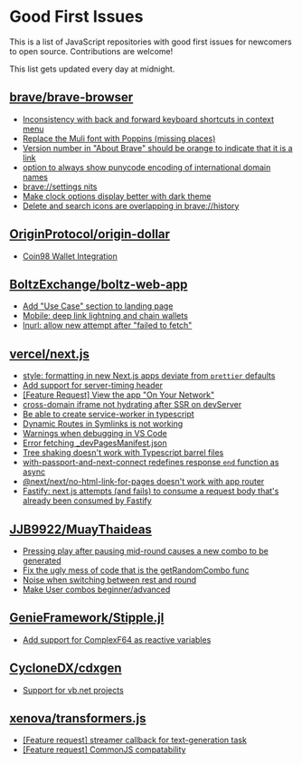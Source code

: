# Good First Issues

This is a list of JavaScript repositories with good first issues for newcomers to open source. Contributions are welcome!

This list gets updated every day at midnight.

## [brave/brave-browser](https://github.com/brave/brave-browser)

- [Inconsistency with back and forward keyboard shortcuts in context menu](https://github.com/brave/brave-browser/issues/34306)
- [Replace the Muli font with Poppins (missing places)](https://github.com/brave/brave-browser/issues/27081)
- [Version number in "About Brave" should be orange to indicate that it is a link](https://github.com/brave/brave-browser/issues/26040)
- [option to always show punycode encoding of international domain names](https://github.com/brave/brave-browser/issues/17232)
- [brave://settings nits](https://github.com/brave/brave-browser/issues/20002)
- [Make clock options display better with dark theme](https://github.com/brave/brave-browser/issues/12061)
- [Delete and search icons are overlapping in brave://history](https://github.com/brave/brave-browser/issues/32399)

## [OriginProtocol/origin-dollar](https://github.com/OriginProtocol/origin-dollar)

- [Coin98 Wallet Integration](https://github.com/OriginProtocol/origin-dollar/issues/507)

## [BoltzExchange/boltz-web-app](https://github.com/BoltzExchange/boltz-web-app)

- [Add "Use Case" section to landing page](https://github.com/BoltzExchange/boltz-web-app/issues/297)
- [Mobile: deep link lightning and chain wallets](https://github.com/BoltzExchange/boltz-web-app/issues/299)
- [lnurl: allow new attempt after "failed to fetch"](https://github.com/BoltzExchange/boltz-web-app/issues/294)

## [vercel/next.js](https://github.com/vercel/next.js)

- [style: formatting in new Next.js apps deviate from `prettier` defaults](https://github.com/vercel/next.js/issues/54402)
- [Add support for server-timing header](https://github.com/vercel/next.js/issues/12382)
- [[Feature Request] View the app "On Your Network"](https://github.com/vercel/next.js/issues/11367)
- [cross-domain iframe not hydrating after SSR on devServer](https://github.com/vercel/next.js/issues/18028)
- [Be able to create service-worker in typescript](https://github.com/vercel/next.js/issues/33863)
- [Dynamic Routes in Symlinks is not working](https://github.com/vercel/next.js/issues/16660)
- [Warnings when debugging in VS Code](https://github.com/vercel/next.js/issues/24349)
- [Error fetching _devPagesManifest.json](https://github.com/vercel/next.js/issues/17274)
- [Tree shaking doesn't work with Typescript barrel files](https://github.com/vercel/next.js/issues/12557)
- [with-passport-and-next-connect redefines response `end` function as async](https://github.com/vercel/next.js/issues/51628)
- [@next/next/no-html-link-for-pages doesn't work with app router](https://github.com/vercel/next.js/issues/51742)
- [Fastify: next.js attempts (and fails) to consume a request body that's already been consumed by Fastify](https://github.com/vercel/next.js/issues/24894)

## [JJB9922/MuayThaideas](https://github.com/JJB9922/MuayThaideas)

- [Pressing play after pausing mid-round causes a new combo to be generated ](https://github.com/JJB9922/MuayThaideas/issues/1)
- [Fix the ugly mess of code that is the getRandomCombo func](https://github.com/JJB9922/MuayThaideas/issues/8)
- [Noise when switching between rest and round](https://github.com/JJB9922/MuayThaideas/issues/7)
- [Make User combos beginner/advanced](https://github.com/JJB9922/MuayThaideas/issues/3)

## [GenieFramework/Stipple.jl](https://github.com/GenieFramework/Stipple.jl)

- [Add support for ComplexF64 as reactive variables](https://github.com/GenieFramework/Stipple.jl/issues/235)

## [CycloneDX/cdxgen](https://github.com/CycloneDX/cdxgen)

- [Support for vb.net projects](https://github.com/CycloneDX/cdxgen/issues/716)

## [xenova/transformers.js](https://github.com/xenova/transformers.js)

- [[Feature request] streamer callback for text-generation task](https://github.com/xenova/transformers.js/issues/394)
- [[Feature request] CommonJS compatability](https://github.com/xenova/transformers.js/issues/152)

